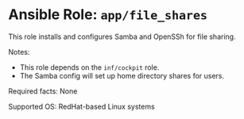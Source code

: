 # Ansible Role: `app/file_shares`

This role installs and configures Samba and OpenSSh for file sharing.

Notes:

- This role depends on the `inf/cockpit` role.
- The Samba config will set up home directory shares for users.

Required facts: None

Supported OS: RedHat-based Linux systems
